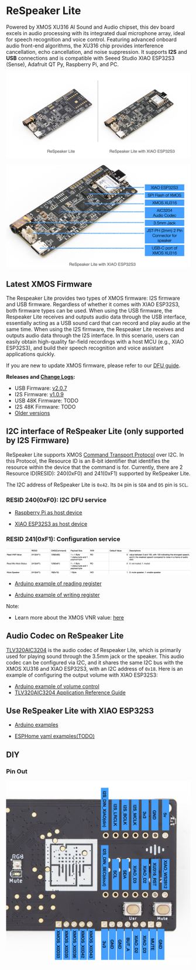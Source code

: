 # ReSpeaker Lite

Powered by XMOS XU316 AI Sound and Audio chipset, this dev board excels in audio processing with its integrated dual microphone array, ideal for speech recognition and voice control. Featuring advanced onboard audio front-end algorithms, the XU316 chip provides interference cancellation, echo cancellation, and noise suppression. It supports **I2S** and **USB** connections and is compatible with Seeed Studio XIAO ESP32S3 (Sense), Adafruit QT Py, Raspberry Pi, and PC.

![](./doc/images/respeaker_lite.png)

![](./doc/images/respeaker_lite_parts.png)

## Latest XMOS Firmware

The Respeaker Lite provides two types of XMOS firmware: I2S firmware and USB firmware. Regardless of whether it comes with XIAO ESP32S3, both firmware types can be used. When using the USB firmware, the Respeaker Lite receives and outputs audio data through the USB interface, essentially acting as a USB sound card that can record and play audio at the same time. When using the I2S firmware, the Respeaker Lite receives and outputs audio data through the I2S interface. In this scenario, users can easily obtain high-quality far-field recordings with a host MCU (e.g., XIAO ESP32S3), and build their speech recognition and voice assistant applications quickly.


If you are new to update XMOS firmware, please refer to our [DFU guide](./xmos_firmwares/dfu_guide.md).


**Releases and [Change Logs](./xmos_firmwares/changelog.md):**
- USB Firmware: [v2.0.7](./xmos_firmwares/respeaker_lite_usb_dfu_firmware_v2.0.7.bin)
- I2S Firmware: [v1.0.9](./xmos_firmwares/respeaker_lite_i2s_dfu_firmware_v1.0.9.bin)
- USB 48K Firmware: TODO
- I2S 48K Firmware: TODO
- [Older versions](./xmos_firmwares/)


## I2C interface of ReSpeaker Lite (only supported by I2S Firmware)

ReSpeaker Lite supports XMOS [Command Transport Protocol](https://www.xmos.com/documentation/XM-014785-PC/html/modules/rtos/doc/programming_guide/reference/rtos_services/device_control/device_control_protocol.html#) over I2C. In this Protocol, the Resource ID is an 8-bit identifier that identifies the resource within the device that the command is for. Currently, there are 2 Resource ID(RESID): 240(0xF0) and 241(0xF1) supported by ReSpeaker Lite.

The I2C address of ReSpeaker Lite is `0x42`. Its `D4` pin is `SDA` and `D5` pin is `SCL`.

### RESID 240(0xF0): I2C DFU service

- [Raspberry Pi as host device](https://github.com/xmos/host_xvf_control/tree/release/v3.0.0)

- [XIAO ESP32S3 as host device](https://github.com/esphome/home-assistant-voice-pe/blob/dev/esphome/components/voice_kit/voice_kit.cpp)

### RESID 241(0xF1): Configuration service

![](./doc/images/i2c_registers_map.png)

- [Arduino example of reading register](./xiao_esp32s3_arduino_examples/xiao_i2c_get_register_value/xiao_i2c_get_register_value.ino)

- [Arduino example of writing register](./xiao_esp32s3_arduino_examples/xiao_i2c_write_register_value/xiao_i2c_write_register_value.ino)

Note: 
- Learn more about the XMOS VNR value: [here](https://www.xmos.com/documentation/XM-014785-PC/html/modules/voice/modules/lib_vnr/doc/src/overview.html)


## Audio Codec on ReSpeaker Lite

[TLV320AIC3204](https://www.ti.com/product/TLV320AIC3204) is the audio codec of Respeaker Lite, which is primarily used for playing sound through the 3.5mm jack or the speaker. This audio codec can be configured via I2C, and it shares the same I2C bus with the XMOS XU316 and XIAO ESP32S3, with an I2C address of `0x18`. Here is an example of configuring the output volume with XIAO ESP32S3:

- [Arduino example of volume control](./xiao_esp32s3_arduino_examples/xiao_i2c_control_volume/xiao_i2c_control_volume.ino)
- [TLV320AIC3204 Application Reference Guide](https://www.ti.com/lit/ml/slaa557/slaa557.pdf?ts=1729537291311)

## Use ReSpeaker Lite with XIAO ESP32S3

- [Arduino examples](./xiao_esp32s3_arduino_examples)

- [ESPHome yaml examples(TODO)](./esphome_yaml)


## DIY

### Pin Out

![](./doc/images/pinout.png)

